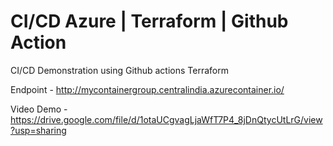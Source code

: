 # CI/CD Azure | Terraform | Github Action

CI/CD Demonstration using Github actions Terraform 

Endpoint - http://mycontainergroup.centralindia.azurecontainer.io/

Video Demo - https://drive.google.com/file/d/1otaUCgvagLjaWfT7P4_8jDnQtycUtLrG/view?usp=sharing
